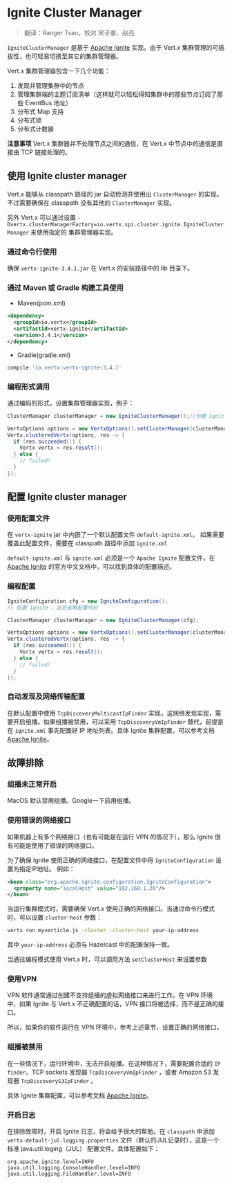 # Ignite Cluster Manager

> 翻译：Ranger Tsao，校对 宋子豪、赵亮

`IgniteClusterManager` 是基于 [Apache Ignite](https://ignite.apache.org) 实现。由于 Vert.x 集群管理的可插拔性，也可轻易切换至其它的集群管理器。

Vert.x 集群管理器包含一下几个功能：

1. 发现并管理集群中的节点
2. 管理集群端的主题订阅清单（这样就可以轻松得知集群中的那些节点订阅了那些 EventBus 地址）
3. 分布式 Map 支持
4. 分布式锁
5. 分布式计数器

**注意事项**
Vert.x 集群器并不处理节点之间的通信，在 Vert.x 中节点中的通信是直接由 TCP 链接处理的。

## 使用 Ignite cluster manager

Vert.x 能够从 classpath 路径的 jar 自动检测并使用出 `ClusterManager` 的实现。不过需要确保在 classpath 没有其他的 `ClusterManager` 实现。

另外 Vert.x 可以通过设置 `-Dvertx.clusterManagerFactory=io.vertx.spi.cluster.ignite.IgniteClusterManager` 来使用指定的 集群管理器实现。

### 通过命令行使用

确保 `vertx-ignite-3.4.1.jar` 在 Vert.x 的安装路径中的 lib 目录下。

### 通过 Maven 或 Gradle 构建工具使用

- Maven(pom.xml)

```xml
<dependency>
  <groupId>io.vertx</groupId>
  <artifactId>vertx-ignite</artifactId>
  <version>3.4.1</version>
</dependency>
```

- Gradle(gradle.xml)

```groovy
compile 'io.vertx:vertx-ignite:3.4.1'
```

### 编程形式调用

通过编码的形式，设置集群管理器实现，例子：

```java
ClusterManager clusterManager = new IgniteClusterManager();//创建 Ignite 集群管理器

VertxOptions options = new VertxOptions().setClusterManager(clusterManager);//设置集群管理器实现
Vertx.clusteredVertx(options, res -> {
  if (res.succeeded()) {
    Vertx vertx = res.result();
  } else {
    // failed!
  }
});
```

## 配置 Ignite cluster manager

### 使用配置文件

在 `vertx-ignite` jar 中内嵌了一个默认配置文件 `default-ignite.xml`。
如果需要覆盖此配置文件，需要在 classpath 路径中添加 `ignite.xml`

`default-ignite.xml` 与 `ignite.xml` 必须是一个 `Apache Ignite` 配置文件，在 [Apache Ignite](https://www.zybuluo.com/liyuj/note/230739) 的官方中文文档中，可以找到具体的配置描述。

### 编程配置

```java
IgniteConfiguration cfg = new IgniteConfiguration();
// 配置 Ignite ，此处省略配置代码

ClusterManager clusterManager = new IgniteClusterManager(cfg);

VertxOptions options = new VertxOptions().setClusterManager(clusterManager);
Vertx.clusteredVertx(options, res -> {
  if (res.succeeded()) {
    Vertx vertx = res.result();
  } else {
    // failed!
  }
});
```

### 自动发现及网络传输配置

在默认配置中使用 `TcpDiscoveryMulticastIpFinder` 实现，这网络发现实现，需要开启组播。如果组播被禁用，可以采用 `TcpDiscoveryVmIpFinder` 替代，前提是在 `ignite.xml` 事先配置好 IP 地址列表。具体 Ignite 集群配置，可以参考文档 [Apache Ignite](https://www.zybuluo.com/liyuj/note/230739)。

## 故障排除

### 组播未正常开启

MacOS 默认禁用组播。Google一下启用组播。

### 使用错误的网络接口

如果机器上有多个网络接口（也有可能是在运行 VPN 的情况下），那么 Ignite 很有可能是使用了错误的网络接口。

为了确保 Ignite 使用正确的网络接口，在配置文件中将 `IgniteConfiguration` 设置为指定IP地址。 例如：

```xml
<bean class="org.apache.ignite.configuration.IgniteConfiguration">
  <property name="localHost" value="192.168.1.20"/>
</bean>
```

当运行集群模式时，需要确保 Vert.x 使用正确的网络接口。当通过命令行模式时，可以设置 `cluster-host` 参数：

```bash
vertx run myverticle.js -cluster -cluster-host your-ip-address
```

其中 `your-ip-address` 必须与 Hazelcast 中的配置保持一致。

当通过编程模式使用 Vert.x 时，可以调用方法 `setClusterHost` 来设置参数

### 使用VPN

VPN 软件通常通过创建不支持组播的虚拟网络接口来进行工作。在 VPN 环境中，如果 Ignite 与 Vert.x 不正确配置的话，VPN 接口将被选择，而不是正确的接口。

所以，如果你的软件运行在 VPN 环境中，参考上述章节，设置正确的网络接口。

### 组播被禁用

在一些情况下，运行环境中，无法开启组播。在这种情况下，需要配置合适的 `IP finder`。TCP sockets 发现器  `TcpDiscoveryVmIpFinder` ，或者 Amazon S3 发现器 `TcpDiscoveryS3IpFinder` 。

具体 Ignite 集群配置，可以参考文档 [Apache Ignite](https://www.zybuluo.com/liyuj/note/230739)。

### 开启日志

在排除故障时，开启 Ignite 日志，将会给予很大的帮助。在 `classpath` 中添加 `vertx-default-jul-logging.properties` 文件（默认的JUL记录时），这是一个标准 java.util.loging（JUL） 配置文件。具体配置如下：

```
org.apache.ignite.level=INFO
java.util.logging.ConsoleHandler.level=INFO
java.util.logging.FileHandler.level=INFO
```
